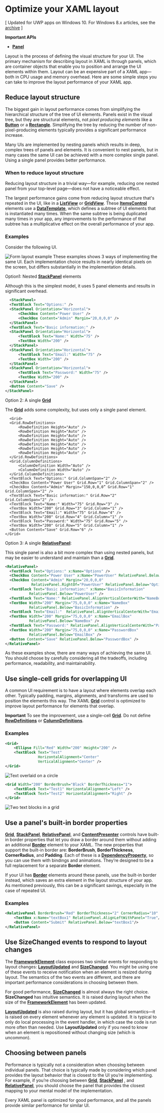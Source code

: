 # Optimize your XAML layout

\[ Updated for UWP apps on Windows 10. For Windows 8.x articles, see the [archive](http://go.microsoft.com/fwlink/p/?linkid=619132) \]

**Important APIs**

-   [**Panel**](https://msdn.microsoft.com/library/windows/apps/BR227511)

Layout is the process of defining the visual structure for your UI. The primary mechanism for describing layout in XAML is through panels, which are container objects that enable you to position and arrange the UI elements within them. Layout can be an expensive part of a XAML app—both in CPU usage and memory overhead. Here are some simple steps you can take to improve the layout performance of your XAML app.

## Reduce layout structure

The biggest gain in layout performance comes from simplifying the hierarchical structure of the tree of UI elements. Panels exist in the visual tree, but they are structural elements, not *pixel producing elements* like a [**Button**](https://msdn.microsoft.com/library/windows/apps/BR209265) or a [**Rectangle**](https://msdn.microsoft.com/library/windows/apps/BR243371). Simplifying the tree by reducing the number of non-pixel-producing elements typically provides a significant performance increase.

Many UIs are implemented by nesting panels which results in deep, complex trees of panels and elements. It is convenient to nest panels, but in many cases the same UI can be achieved with a more complex single panel. Using a single panel provides better performance.

### When to reduce layout structure

Reducing layout structure in a trivial way—for example, reducing one nested panel from your top-level page—does not have a noticeable effect.

The largest performance gains come from reducing layout structure that's repeated in the UI, like in a [**ListView**](https://msdn.microsoft.com/library/windows/apps/BR242878) or [**GridView**](https://msdn.microsoft.com/library/windows/apps/BR242705). These [**ItemsControl**](https://msdn.microsoft.com/library/windows/apps/BR242803) elements use a [**DataTemplate**](https://msdn.microsoft.com/library/windows/apps/BR242348), which defines a subtree of UI elements that is instantiated many times. When the same subtree is being duplicated many times in your app, any improvements to the performance of that subtree has a multiplicative effect on the overall performance of your app.

### Examples

Consider the following UI.

![Form layout example](images/layout-perf-ex1.png)
These examples shows 3 ways of implementing the same UI. Each implementation choice results in nearly identical pixels on the screen, but differs substantially in the implementation details.

Option1: Nested [**StackPanel**](https://msdn.microsoft.com/library/windows/apps/BR209635) elements

Although this is the simplest model, it uses 5 panel elements and results in significant overhead.

```xml
  <StackPanel>
  <TextBlock Text="Options:" />
  <StackPanel Orientation="Horizontal">
      <CheckBox Content="Power User" />
      <CheckBox Content="Admin" Margin="20,0,0,0" />
  </StackPanel>
  <TextBlock Text="Basic information:" />
  <StackPanel Orientation="Horizontal">
      <TextBlock Text="Name:" Width="75" />
      <TextBox Width="200" />
  </StackPanel>
  <StackPanel Orientation="Horizontal">
      <TextBlock Text="Email:" Width="75" />
      <TextBox Width="200" />
  </StackPanel>
  <StackPanel Orientation="Horizontal">
      <TextBlock Text="Password:" Width="75" />
      <TextBox Width="200" />
  </StackPanel>
  <Button Content="Save" />
</StackPanel>
```

Option 2: A single [**Grid**](https://msdn.microsoft.com/library/windows/apps/BR242704)

The [**Grid**](https://msdn.microsoft.com/library/windows/apps/BR242704) adds some complexity, but uses only a single panel element.

```
  <Grid>
  <Grid.RowDefinitions>
      <RowDefinition Height="Auto" />
      <RowDefinition Height="Auto" />
      <RowDefinition Height="Auto" />
      <RowDefinition Height="Auto" />
      <RowDefinition Height="Auto" />
      <RowDefinition Height="Auto" />
      <RowDefinition Height="Auto" />
  </Grid.RowDefinitions>
  <Grid.ColumnDefinitions>
      <ColumnDefinition Width="Auto" />
      <ColumnDefinition Width="Auto" />
  </Grid.ColumnDefinitions>
  <TextBlock Text="Options:" Grid.ColumnSpan="2" />
  <CheckBox Content="Power User" Grid.Row="1" Grid.ColumnSpan="2" />
  <CheckBox Content="Admin" Margin="150,0,0,0” Grid.Row="1" Grid.ColumnSpan="2" />
  <TextBlock Text="Basic information:" Grid.Row="2" Grid.ColumnSpan="2" />
  <TextBlock Text="Name:" Width="75" Grid.Row="3" />
  <TextBox Width="200" Grid.Row="3" Grid.Column="1" />
  <TextBlock Text="Email:" Width="75" Grid.Row="4" />
  <TextBox Width="200" Grid.Row="4" Grid.Column="1" />
  <TextBlock Text="Password:" Width="75" Grid.Row="5" />
  <TextBox Width="200" Grid.Row="5" Grid.Column="1" />
  <Button Content="Save" Grid.Row="6" />
</Grid>
```

Option 3: A single [**RelativePanel**](https://msdn.microsoft.com/library/windows/apps/Dn879546):

This single panel is also a bit more complex than using nested panels, but may be easier to understand and maintain than a [**Grid**](https://msdn.microsoft.com/library/windows/apps/BR242704).

```xml
<RelativePanel>
  <TextBlock Text="Options:" x:Name="Options" />
  <CheckBox Content="Power User" x:Name="PowerUser" RelativePanel.Below="Options" />
  <CheckBox Content="Admin" Margin="20,0,0,0" 
            RelativePanel.RightOf="PowerUser" RelativePanel.Below="Options" />
  <TextBlock Text="Basic information:" x:Name="BasicInformation"
           RelativePanel.Below="PowerUser" />
  <TextBlock Text="Name:" RelativePanel.AlignVerticalCenterWith="NameBox" />
  <TextBox Width="200" Margin="75,0,0,0" x:Name="NameBox"               
           RelativePanel.Below="BasicInformation" />
  <TextBlock Text="Email:"  RelativePanel.AlignVerticalCenterWith="EmailBox" />
  <TextBox Width="200" Margin="75,0,0,0" x:Name="EmailBox"
           RelativePanel.Below="NameBox" />
  <TextBlock Text="Password:" RelativePanel.AlignVerticalCenterWith="PasswordBox" />
  <TextBox Width="200" Margin="75,0,0,0" x:Name="PasswordBox"
           RelativePanel.Below="EmailBox" />
  <Button Content="Save" RelativePanel.Below="PasswordBox" />
</RelativePanel>
```

As these examples show, there are many ways of achieving the same UI. You should choose by carefully considering all the tradeoffs, including performance, readability, and maintainability.

## Use single-cell grids for overlapping UI

A common UI requirement is to have a layout where elements overlap each other. Typically padding, margins, alignments, and transforms are used to position the elements this way. The XAML [**Grid**](https://msdn.microsoft.com/library/windows/apps/BR242704) control is optimized to improve layout performance for elements that overlap.

**Important**  To see the improvement, use a single-cell [**Grid**](https://msdn.microsoft.com/library/windows/apps/BR242704). Do not define [**RowDefinitions**](https://msdn.microsoft.com/library/windows/apps/BR242704-rowdefinitions) or [**ColumnDefinitions**](https://msdn.microsoft.com/library/windows/apps/BR242704-columndefinitions).

### Examples

```xml
<Grid>
    <Ellipse Fill="Red" Width="200" Height="200" />
    <TextBlock Text="Test" 
               HorizontalAlignment="Center" 
               VerticalAlignment="Center" />
</Grid>
```

![Text overlaid on a circle](images/layout-perf-ex2.png)

```xml
<Grid Width="200" BorderBrush="Black" BorderThickness="1">
    <TextBlock Text="Test1" HorizontalAlignment="Left" />
    <TextBlock Text="Test2" HorizontalAlignment="Right" />
</Grid>
```

![Two text blocks in a grid](images/layout-perf-ex3.png)

## Use a panel's built-in border properties

[**Grid**](https://msdn.microsoft.com/library/windows/apps/BR242704), [**StackPanel**](https://msdn.microsoft.com/library/windows/apps/BR209635), [**RelativePanel**](https://msdn.microsoft.com/library/windows/apps/Dn879546), and [**ContentPresenter**](https://msdn.microsoft.com/library/windows/apps/BR209378) controls have built-in border properties that let you draw a border around them without adding an additional [**Border**](https://msdn.microsoft.com/library/windows/apps/BR209250) element to your XAML. The new properties that support the built-in border are: **BorderBrush**, **BorderThickness**, **CornerRadius**, and **Padding**. Each of these is a [**DependencyProperty**](https://msdn.microsoft.com/library/windows/apps/BR242362), so you can use them with bindings and animations. They’re designed to be a full replacement for a separate **Border** element.

If your UI has [**Border**](https://msdn.microsoft.com/library/windows/apps/BR209250) elements around these panels, use the built-in border instead, which saves an extra element in the layout structure of your app. As mentioned previously, this can be a significant savings, especially in the case of repeated UI.

### Examples

```xml
<RelativePanel BorderBrush="Red" BorderThickness="2" CornerRadius="10" Padding="12">
    <TextBox x:Name="textBox1" RelativePanel.AlignLeftWithPanel="True"/>
    <Button Content="Submit" RelativePanel.Below="textBox1"/>
</RelativePanel>
```

## Use **SizeChanged** events to respond to layout changes

The [**FrameworkElement**](https://msdn.microsoft.com/library/windows/apps/BR208706) class exposes two similar events for responding to layout changes: [**LayoutUpdated**](https://msdn.microsoft.com/library/windows/apps/BR208706-layoutupdated) and [**SizeChanged**](https://msdn.microsoft.com/library/windows/apps/BR208706-sizechanged). You might be using one of these events to receive notification when an element is resized during layout. The semantics of the two events are different, and there are important performance considerations in choosing between them.

For good performance, [**SizeChanged**](https://msdn.microsoft.com/library/windows/apps/BR208706-sizechanged) is almost always the right choice. **SizeChanged** has intuitive semantics. It is raised during layout when the size of the [**FrameworkElement**](https://msdn.microsoft.com/library/windows/apps/BR208706) has been updated.

[**LayoutUpdated**](https://msdn.microsoft.com/library/windows/apps/BR208706-layoutupdated) is also raised during layout, but it has global semantics—it is raised on every element whenever any element is updated. It is typical to only do local processing in the event handler, in which case the code is run more often than needed. Use **LayoutUpdated** only if you need to know when an element is repositioned without changing size (which is uncommon).

## Choosing between panels

Performance is typically not a consideration when choosing between individual panels. That choice is typically made by considering which panel provides the layout behavior that is closest to the UI you’re implementing. For example, if you’re choosing between [**Grid**](https://msdn.microsoft.com/library/windows/apps/BR242704), [**StackPanel**](https://msdn.microsoft.com/library/windows/apps/BR209635) , and [**RelativePanel**](https://msdn.microsoft.com/library/windows/apps/Dn879546), you should choose the panel that provides the closest mapping to your mental model of the implementation.

Every XAML panel is optimized for good performance, and all the panels provide similar performance for similar UI.


<!--HONumber=Mar16_HO2-->


